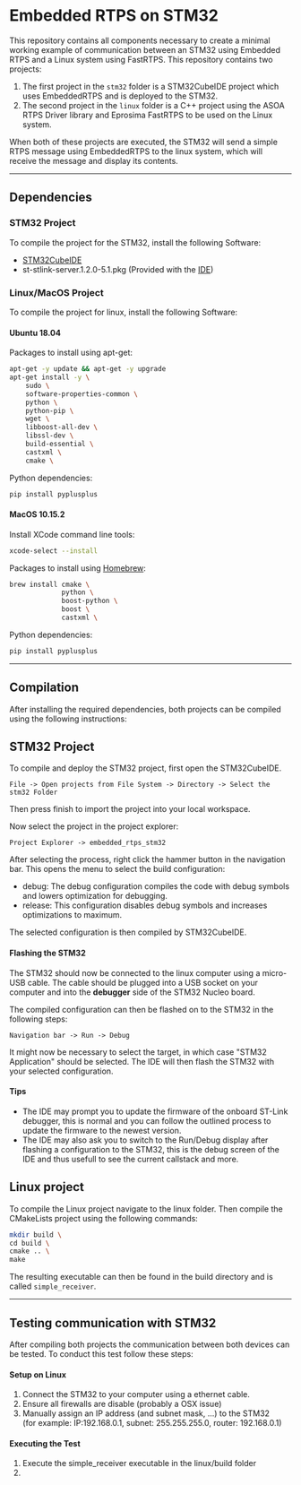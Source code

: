 # Embedded RTPS on STM32
This repository contains all components necessary to create a minimal working example of communication between an STM32 using Embedded RTPS and a Linux system using FastRTPS. This repository contains two projects:
1. The first project in the `stm32` folder is a STM32CubeIDE project which uses EmbeddedRTPS and is deployed to the STM32.
2. The second project in the `linux` folder is a C++ project using the ASOA RTPS Driver library and Eprosima FastRTPS to be used on the Linux system.

When both of these projects are executed, the STM32 will send a simple RTPS message using EmbeddedRTPS to the linux system, which will receive the message and display its contents.

---

## Dependencies
### STM32 Project
To compile the project for the STM32, install the following Software:
- [STM32CubeIDE](https://www.st.com/en/development-tools/stm32cubeide.html)
- st-stlink-server.1.2.0-5.1.pkg (Provided with the [IDE](https://www.st.com/en/development-tools/stm32cubeide.html))

### Linux/MacOS Project
To compile the project for linux, install the following Software:

#### Ubuntu 18.04
Packages to install using apt-get:
```bash
apt-get -y update && apt-get -y upgrade
apt-get install -y \
    sudo \
    software-properties-common \
    python \
    python-pip \
    wget \
    libboost-all-dev \
    libssl-dev \
    build-essential \
    castxml \
    cmake \
```
Python dependencies:
```bash
pip install pyplusplus 
```

#### MacOS 10.15.2 
Install XCode command line tools:
```bash
xcode-select --install
```

Packages to install using [Homebrew](https://brew.sh/index_de):
```bash
brew install cmake \
             python \
             boost-python \
             boost \
             castxml \
```

Python dependencies:
```bash
pip install pyplusplus 
```

---

## Compilation
After installing the required dependencies, both projects can be compiled using the following instructions:

## STM32 Project
To compile and deploy the STM32 project, first open the STM32CubeIDE.
```
File -> Open projects from File System -> Directory -> Select the stm32 Folder 
```
Then press finish to import the project into your local workspace.

Now select the project in the project explorer:
```
Project Explorer -> embedded_rtps_stm32
```
After selecting the process, right click the hammer button in the navigation bar. 
This opens the menu to select the build configuration:
 - debug: The debug configuration compiles the code with debug symbols and lowers optimization for debugging.
 - release: This configuration disables debug symbols and increases optimizations to maximum.

The selected configuration is then compiled by STM32CubeIDE. 

#### Flashing the STM32
The STM32 should now be connected to the linux computer using a micro-USB cable. The cable should be plugged into a USB socket on your computer and into the __debugger__ side of the STM32 Nucleo board.

The compiled configuration can then be flashed on to the STM32 in the following steps:
```
Navigation bar -> Run -> Debug
```
It might now be necessary to select the target, in which case "STM32 Application" should be selected. The IDE will then flash the STM32 with your selected configuration. 

#### Tips
- The IDE may prompt you to update the firmware of the onboard ST-Link debugger, this is normal and you can follow the outlined process to update the firmware to the newest version.
- The IDE may also ask you to switch to the Run/Debug display after flashing a configuration to the STM32, this is the debug screen of the IDE and thus usefull to see the current callstack and more.

## Linux project

To compile the Linux project navigate to the linux folder. Then compile the CMakeLists project using the following commands:
```bash
mkdir build \
cd build \
cmake .. \
make 
```

The resulting executable can then be found in the build directory and is called `simple_receiver`. 

---

## Testing communication with STM32

After compiling both projects the communication between both devices can be tested. To conduct this test follow these steps:

#### Setup on Linux
1. Connect the STM32 to your computer using a ethernet cable.
2. Ensure all firewalls are disable (probably a OSX issue)
3. Manually assign an IP address (and subnet mask, ...) to the STM32 <br>
   (for example: IP:192.168.0.1, subnet: 255.255.255.0, router: 192.168.0.1) 

#### Executing the Test

1. Execute the simple_receiver executable in the linux/build folder
2. 

